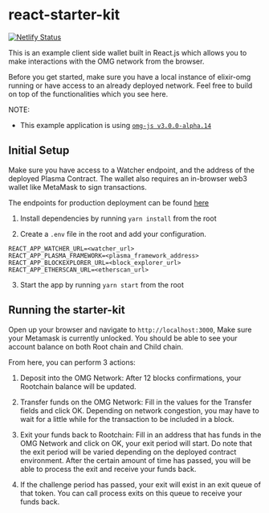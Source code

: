 # react-starter-kit

[![Netlify Status](https://api.netlify.com/api/v1/badges/21aadcdd-99f2-4ddd-be65-7797c0ca1cdc/deploy-status)](https://app.netlify.com/sites/omgnetwork-browser-wallet/deploys)

This is an example client side wallet built in React.js which allows you to make interactions with the OMG network from the browser.

Before you get started, make sure you have a local instance of elixir-omg running or have access to an already deployed network. Feel free to build on top of the functionalities which you see here.

NOTE: 
- This example application is using [`omg-js v3.0.0-alpha.14`](https://github.com/omisego/omg-js)

## Initial Setup

Make sure you have access to a Watcher endpoint, and the address of the deployed Plasma Contract. The wallet also requires an in-browser web3 wallet like MetaMask to sign transactions.

The endpoints for production deployment can be found [here](https://github.com/omisego/dev-portal/blob/master/guides/network_endpoints.md)

1. Install dependencies by running `yarn install` from the root

2. Create a `.env` file in the root and add your configuration.
```env
REACT_APP_WATCHER_URL=<watcher_url>
REACT_APP_PLASMA_FRAMEWORK=<plasma_framework_address>
REACT_APP_BLOCKEXPLORER_URL=<block_explorer_url>
REACT_APP_ETHERSCAN_URL=<etherscan_url>
```

3. Start the app by running `yarn start` from the root

## Running the starter-kit

Open up your browser and navigate to `http://localhost:3000`, Make sure your Metamask is currently unlocked. You should be able to see your account balance on both Root chain and Child chain.

From here, you can perform 3 actions:

1. Deposit into the OMG Network: After 12 blocks confirmations, your Rootchain balance will be updated.

2. Transfer funds on the OMG Network: Fill in the values for the Transfer fields and click OK. Depending on network congestion, you may have to wait for a little while for the transaction to be included in a block.

3. Exit your funds back to Rootchain: Fill in an address that has funds in the OMG Network and click on OK, your exit period will start. Do note that the exit period will be varied depending on the deployed contract environment. After the certain amount of time has passed, you will be able to process the exit and receive your funds back.

4. If the challenge period has passed, your exit will exist in an exit queue of that token. You can call process exits on this queue to receive your funds back.
